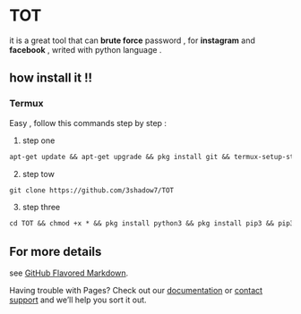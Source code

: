 # TOT
it is a great tool that can <b>brute force</b> 
password , for <b>instagram</b> and <b>facebook</b> , writed
with python language .

## how install it !!

<h3><b> Termux </b></h3>

Easy , follow this commands step by step :
1. step one
```Markdown
apt-get update && apt-get upgrade && pkg install git && termux-setup-storage
```
2. step tow
```Markdown
git clone https://github.com/3shadow7/TOT
```
3. step three
```Markdown
cd TOT && chmod +x * && pkg install python3 && pkg install pip3 && pip3 install -r requirement.txt && termux-setup-storage && python3 tot.py
```


## For more details

see [GitHub Flavored Markdown](https://guides.github.com/features/mastering-markdown/).

Having trouble with Pages? Check out our [documentation](https://docs.github.com/categories/github-pages-basics/) or [contact support](https://support.github.com/contact) and we’ll help you sort it out.
